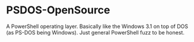 # PSDOS-OpenSource
A PowerShell operating layer. Basically like the Windows 3.1 on top of DOS (as PS-DOS being Windows). Just general PowerShell fuzz to be honest.
